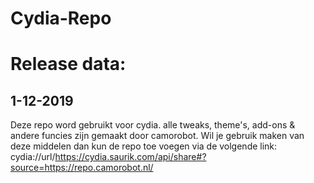 # Cydia-Repo
 
# Release data:
 1-12-2019
----------------------
 
 
Deze repo word gebruikt voor cydia. alle tweaks, theme's, add-ons & andere funcies zijn gemaakt door camorobot.
Wil je gebruik maken van deze middelen dan kun de repo toe voegen via de volgende link: cydia://url/https://cydia.saurik.com/api/share#?source=https://repo.camorobot.nl/
